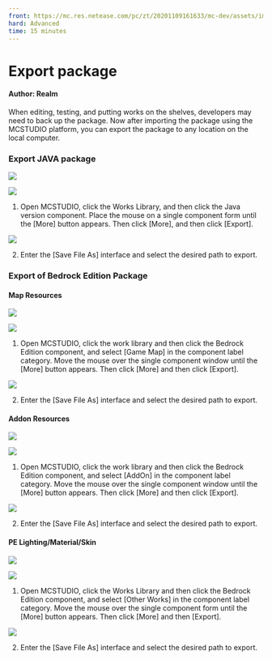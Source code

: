 ```yaml
--- 
front: https://mc.res.netease.com/pc/zt/20201109161633/mc-dev/assets/img/2_1.9097d2e2.jpg 
hard: Advanced 
time: 15 minutes 
--- 
```

# Export package 


#### Author: Realm 



When editing, testing, and putting works on the shelves, developers may need to back up the package. Now after importing the package using the MCSTUDIO platform, you can export the package to any location on the local computer. 



### Export JAVA package 

![](./images/2_1.jpg) 

![](./images/2_2.jpg) 

1) Open MCSTUDIO, click the Works Library, and then click the Java version component. Place the mouse on a single component form until the [More] button appears. Then click [More], and then click [Export]. 

![](./images/2_3.jpg) 

2) Enter the [Save File As] interface and select the desired path to export. 



### Export of Bedrock Edition Package 

#### Map Resources 

![](./images/2_4.jpg) 

![](./images/2_5.jpg) 



1) Open MCSTUDIO, click the work library and then click the Bedrock Edition component, and select [Game Map] in the component label category. Move the mouse over the single component window until the [More] button appears. Then click [More] and then click [Export]. 

![](./images/2_6.jpg) 

2) Enter the [Save File As] interface and select the desired path to export. 



#### Addon Resources 

![](./images/2_7.jpg) 

![](./images/2_8.jpg) 

1) Open MCSTUDIO, click the work library and then click the Bedrock Edition component, and select [AddOn] in the component label category. Move the mouse over the single component window until the [More] button appears. Then click [More] and then click [Export]. 

![](./images/2_9.jpg) 

2) Enter the [Save File As] interface and select the desired path to export. 



#### PE Lighting/Material/Skin 

![](./images/2_10.jpg) 

![](./images/2_11.jpg) 

1) Open MCSTUDIO, click the Works Library and then click the Bedrock Edition component, and select [Other Works] in the component label category. Move the mouse over the single component form until the [More] button appears. Then click [More] and then [Export]. 

![](./images/2_12.jpg) 

2) Enter the [Save File As] interface and select the desired path to export.